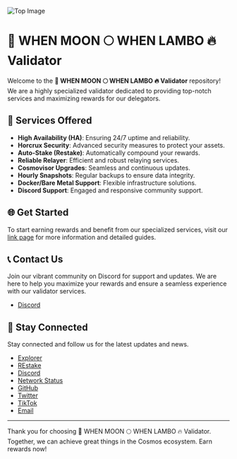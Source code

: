 ![Top Image](.github/profile/top.png)
# 🚀 WHEN MOON 🌕 WHEN LAMBO 🔥 Validator

Welcome to the **🚀 WHEN MOON 🌕 WHEN LAMBO 🔥 Validator** repository! We are a highly specialized validator dedicated to providing top-notch services and maximizing rewards for our delegators.

## 🚀 Services Offered

- **High Availability (HA)**: Ensuring 24/7 uptime and reliability.
- **Horcrux Security**: Advanced security measures to protect your assets.
- **Auto-Stake (Restake)**: Automatically compound your rewards.
- **Reliable Relayer**: Efficient and robust relaying services.
- **Cosmovisor Upgrades**: Seamless and continuous updates.
- **Hourly Snapshots**: Regular backups to ensure data integrity.
- **Docker/Bare Metal Support**: Flexible infrastructure solutions.
- **Discord Support**: Engaged and responsive community support.

## 🌐 Get Started

To start earning rewards and benefit from our specialized services, visit our [link page](https://links.whenmoonwhenlambo.money/) for more information and detailed guides.

## 📞 Contact Us

Join our vibrant community on Discord for support and updates. We are here to help you maximize your rewards and ensure a seamless experience with our validator services.

- [Discord](https://discord.gg/mhF5aAbTck)

## 📱 Stay Connected

Stay connected and follow us for the latest updates and news.

- [Explorer](https://explorer.whenmoonwhenlambo.money/)
- [REstake](https://restake.app/)
- [Discord](https://discord.gg/mhF5aAbTck)
- [Network Status](https://uptime.whenmoonwhenlambo.money/)
- [GitHub](https://github.com/When-Moon-When-Lambo)
- [Twitter](https://twitter.com/moonwhenlambo)
- [TikTok](https://www.tiktok.com/@when_moon_when_lambo)
- [Email](mailto:woelig359@gmail.com)

---

Thank you for choosing 🚀 WHEN MOON 🌕 WHEN LAMBO 🔥 Validator. Together, we can achieve great things in the Cosmos ecosystem. Earn rewards now!

